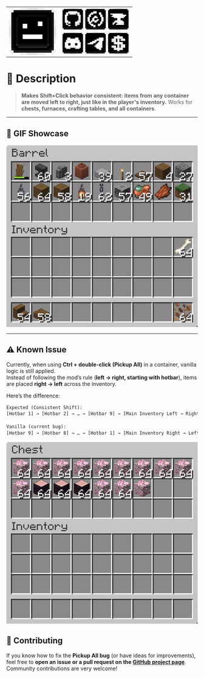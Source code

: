 <table style="width: 100%; border-collapse: collapse;">
  <tr>
    <td style="width: 124px; vertical-align: top; text-align: center;">
      <div style="display: flex; justify-content: center; align-items: center;">
        <img src="https://raw.githubusercontent.com/ZipeStudio/Vault/refs/heads/main/design/mods/main/zipestudio.png" title="It's me">
      </div>
    </td>
    <td style="vertical-align: top;">
      <div style="display: flex; flex-direction: column;">
        <div style="display: flex;">
          <a href="https://github.com/ZipeStudio/Consistent-Shift">
            <img src="https://raw.githubusercontent.com/ZipeStudio/Vault/refs/heads/main/design/mods/main/github.png" title="Github page">
          </a>
          <a href="https://modrinth.com/mod/consistent-shift">
            <img src="https://raw.githubusercontent.com/ZipeStudio/Vault/refs/heads/main/design/mods/main/modrinth.png" title="Modrinth page">
          </a>
          <a href="https://www.curseforge.com/minecraft/mc-mods/consistent-shift">
            <img src="https://raw.githubusercontent.com/ZipeStudio/Vault/refs/heads/main/design/mods/main/curseforge.png" title="CurseForge page">
          </a>
        </div>
        <div style="display: flex;">
          <a href="https://discord.com/invite/XmGF7rkkuY">
            <img src="https://raw.githubusercontent.com/ZipeStudio/Vault/refs/heads/main/design/mods/main/discord.png" title="Discord account">
          </a>
          <a href="https://t.me/zipeleaf">
            <img src="https://raw.githubusercontent.com/ZipeStudio/Vault/refs/heads/main/design/mods/main/telegram.png" title="Telegram channel">
          </a>
          <a href="https://ko-fi.com/zipestudio/tip">
            <img src="https://raw.githubusercontent.com/ZipeStudio/Vault/refs/heads/main/design/mods/main/support.png" title="Support me (thx)">
          </a>
        </div>
      </div>
    </td>
  </tr>
</table>

# 💬 Description
> **Makes Shift+Click behavior consistent: items from any container are moved left to right, just like in the player's inventory.**
> Works for **chests, furnaces, crafting tables, and all containers**.

---

## 🔹 GIF Showcase
<div align="center">
  <img src="https://raw.githubusercontent.com/ZipeStudio/Consistent-Shift/refs/heads/master/img/showcase.gif" width="512px" alt="mod showcase"/>
</div>

---

## ⚠️ Known Issue
Currently, when using **Ctrl + double-click (Pickup All)** in a container, vanilla logic is still applied.  
Instead of following the mod’s rule (**left → right, starting with hotbar**), items are placed **right → left** across the inventory.

Here’s the difference:
```diff
Expected (Consistent Shift):
[Hotbar 1] → [Hotbar 2] → … → [Hotbar 9] → [Main Inventory Left → Right]

Vanilla (current bug):
[Hotbar 9] → [Hotbar 8] → … → [Hotbar 1] → [Main Inventory Right → Left]
```

<div align="center">
  <img src="https://raw.githubusercontent.com/ZipeStudio/Consistent-Shift/refs/heads/master/img/known_issue.gif" width="512px" alt="mod showcase"/>
</div>

## 🤝 Contributing
If you know how to fix the **Pickup All bug** (or have ideas for improvements), feel free to **open an issue or a pull request on the [GitHub project page](https://github.com/ZipeStudio/Consistent-Shift)**.  
Community contributions are very welcome!